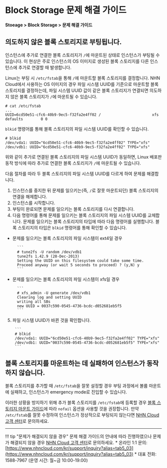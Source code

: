 # Block Storage 문제 해결 가이드

**Stoeage > Block Storage > 문제 해결 가이드**

## 의도하지 않은 블록 스토리지로 부팅됩니다.

인스턴스에 추가로 연결한 블록 스토리지가 `/`에 마운트된 상태로 인스턴스가 부팅될 수 있습니다. 이 현상은 주로 인스턴스의 OS 이미지로 생성된 블록 스토리지를 다른 인스턴스에 추가로 연결할 때 발생합니다.

Linux는 부팅 시 `/etc/fstab`을 통해 `/`에 마운트할 블록 스토리지를 결정합니다. NHN Cloud에서 사용하는 OS 이미지의 경우 파일 시스템 UUID를 기준으로 마운트할 블록 스토리지를 결정하는데, 파일 시스템 UUID 값이 같은 블록 스토리지가 연결되면 의도하지 않은 블록 스토리지가 `/`에 마운트될 수 있습니다.

```
# cat /etc/fstab
...
UUID=6cd50e51-cfc6-40b9-9ec5-f32fa2e4ff02 /                       xfs     defaults        0 0
```

`blkid` 명령어를 통해 블록 스토리지의 파일 시스템 UUID를 확인할 수 있습니다.

```
# blkid
/dev/vda1: UUID="6cd50e51-cfc6-40b9-9ec5-f32fa2e4ff02" TYPE="xfs"
/dev/vdb1: UUID="6cd50e51-cfc6-40b9-9ec5-f32fa2e4ff02" TYPE="xfs"
```

위와 같이 추가로 연결된 블록 스토리지의 파일 시스템 UUID가 동일하면, Linux 배포판 동작 방식에 따라 추가로 연결한 블록 스토리지가 `/`에 마운트될 수 있습니다.

다음 절차를 따라 두 블록 스토리지의 파일 시스템 UUID를 다르게 하여 문제를 해결합니다.

1. 인스턴스를 중지한 뒤 문제를 일으키는(즉, `/`로 잘못 마운트되던) 블록 스토리지의 연결을 해제합니다.
2. 인스턴스를 시작합니다.
3. 부팅이 완료되면 문제를 일으키는 블록 스토리지를 다시 연결합니다.
4. 다음 명령어를 통해 문제를 일으키는 블록 스토리지의 파일 시스템 UUID를 교체합니다. 문제를 일으키는 블록 스토리지의 타입에 따라 다음 명령어를 실행합니다. 블록 스토리지의 타입은 `blkid` 명령어를 통해 확인할 수 있습니다.

* 문제를 일으키는 블록 스토리지의 파일 시스템이 ext4일 경우

        ```
        # tune2fs -U random /dev/vdb1
        tune2fs 1.42.9 (28-Dec-2013)
        Setting the UUID on this filesystem could take some time.
        Proceed anyway (or wait 5 seconds to proceed) ? (y,N) y
        ```

* 문제를 일으키는 블록 스토리지의 파일 시스템이 xfs일 경우

        ```
        # xfs_admin -U generate /dev/vdb1
        Clearing log and setting UUID
        writing all SBs
        new UUID = 0037c590-0545-4736-bcdc-d052681eb5f5
        ```

5. 파일 시스템 UUID가 바뀐 것을 확인합니다.

        ```
        # blkid
        /dev/vda1: UUID="6cd50e51-cfc6-40b9-9ec5-f32fa2e4ff02" TYPE="xfs"
        /dev/vdb1: UUID="0037c590-0545-4736-bcdc-d052681eb5f5" TYPE="xfs"
        ```

## 블록 스토리지를 마운트하는 데 실패하여 인스턴스가 동작하지 않습니다.

블록 스토리지를 추가할 때 `/etc/fstab`을 잘못 설정할 경우 부팅 과정에서 볼륨 마운트에 실패하고, 인스턴스가 emergency mode로 진입할 수 있습니다.

이러한 상황을 방지하기 위해 추가 블록 스토리지를 `/etc/fstab`에 등록할 경우 [블록 스토리지 마운트 가이드](https://docs.nhncloud.com/ko/Storage/Block%20Storage/ko/overview/#_4)에 따라 `nofail` 옵션을 사용할 것을 권장합니다. 만약 `/etc/fstab`를 잘못 수정하여 인스턴스가 정상적으로 부팅되지 않는다면 [NHN Cloud 고객 센터](https://www.nhncloud.com/kr/support)로 문의하세요.

***

 <!--문서 최하단에는 문제 해결 가이드의 안내에 따랐음에도 해결되지 않는 문제가 있거나, 문제 해결 가이드에서 제시하고 있는 상황 외의 문제가 있을 경우 도움을 받을 수 있도록 컨택 포인트를 아래와 같이 제시합니다. 템플릿에서 아래 내용을 삭제하지 않습니다. -->


!!! tip "문제가 해결되지 않을 경우"
    문제 해결 가이드의 안내에 따라 진행하였으나 문제가 해결되지 않을 경우 [NHN Cloud 고객 센터](https://www.nhncloud.com/kr/support)로 문의하세요.
    * 온라인 1:1 문의: [https://www.nhncloud.com/kr/support/inquiry?alias=tab5_03](https://www.nhncloud.com/kr/support/inquiry?alias=tab5_03)
    * 대표 전화: 1588-7967 (운영 시간: 월~금 10:00-19:00)

